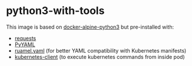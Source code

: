 # python3-with-tools
This image is based on [docker-alpine-python3](https://github.com/Docker-Hub-frolvlad/docker-alpine-python3) but pre-installed with:
- [requests](https://docs.python-requests.org/en/latest/)
- [PyYAML](https://pypi.org/project/PyYAML/)
- [ruamel.yaml](https://yaml.readthedocs.io/en/latest/overview.html) (for better YAML compatibility with Kubernetes manifests)
- [kubernetes-client](https://github.com/kubernetes-client/python) (to execute kubernetes commands from inside pod)